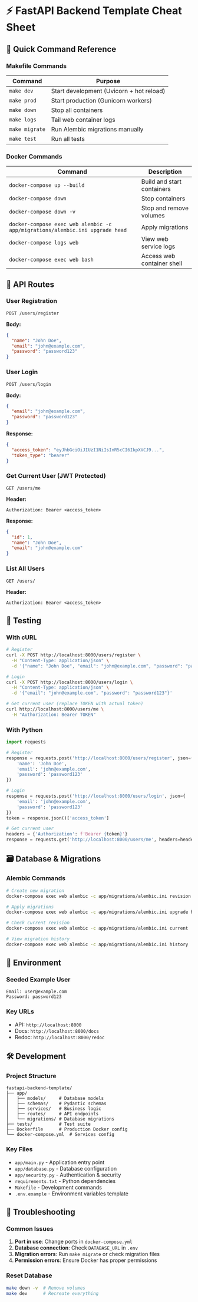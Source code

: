 # ⚡ FastAPI Backend Template Cheat Sheet

## 🚀 Quick Command Reference

### Makefile Commands
| Command        | Purpose                                        |
| -------------- | ---------------------------------------------- |
| `make dev`     | Start development (Uvicorn + hot reload)       |
| `make prod`    | Start production (Gunicorn workers)            |
| `make down`    | Stop all containers                            |
| `make logs`    | Tail web container logs                        |
| `make migrate` | Run Alembic migrations manually                |
| `make test`    | Run all tests                                  |

### Docker Commands
| Command                                                                      | Description                |
| ---------------------------------------------------------------------------- | -------------------------- |
| `docker-compose up --build`                                                  | Build and start containers |
| `docker-compose down`                                                        | Stop containers            |
| `docker-compose down -v`                                                     | Stop and remove volumes    |
| `docker-compose exec web alembic -c app/migrations/alembic.ini upgrade head` | Apply migrations           |
| `docker-compose logs web`                                                    | View web service logs      |
| `docker-compose exec web bash`                                               | Access web container shell |

## 🔐 API Routes

### User Registration
```
POST /users/register
```
**Body:**
```json
{
  "name": "John Doe",
  "email": "john@example.com",
  "password": "password123"
}
```

### User Login
```
POST /users/login
```
**Body:**
```json
{
  "email": "john@example.com",
  "password": "password123"
}
```
**Response:**
```json
{
  "access_token": "eyJhbGciOiJIUzI1NiIsInR5cCI6IkpXVCJ9...",
  "token_type": "bearer"
}
```

### Get Current User (JWT Protected)
```
GET /users/me
```
**Header:**
```
Authorization: Bearer <access_token>
```
**Response:**
```json
{
  "id": 1,
  "name": "John Doe",
  "email": "john@example.com"
}
```

### List All Users
```
GET /users/
```
**Header:**
```
Authorization: Bearer <access_token>
```

## 🧪 Testing

### With cURL
```bash
# Register
curl -X POST http://localhost:8000/users/register \
  -H "Content-Type: application/json" \
  -d '{"name": "John Doe", "email": "john@example.com", "password": "password123"}'

# Login
curl -X POST http://localhost:8000/users/login \
  -H "Content-Type: application/json" \
  -d '{"email": "john@example.com", "password": "password123"}'

# Get current user (replace TOKEN with actual token)
curl http://localhost:8000/users/me \
  -H "Authorization: Bearer TOKEN"
```

### With Python
```python
import requests

# Register
response = requests.post('http://localhost:8000/users/register', json={
    'name': 'John Doe',
    'email': 'john@example.com',
    'password': 'password123'
})

# Login
response = requests.post('http://localhost:8000/users/login', json={
    'email': 'john@example.com',
    'password': 'password123'
})
token = response.json()['access_token']

# Get current user
headers = {'Authorization': f'Bearer {token}'}
response = requests.get('http://localhost:8000/users/me', headers=headers)
```

## 🗃️ Database & Migrations

### Alembic Commands
```bash
# Create new migration
docker-compose exec web alembic -c app/migrations/alembic.ini revision --autogenerate -m "Description"

# Apply migrations
docker-compose exec web alembic -c app/migrations/alembic.ini upgrade head

# Check current revision
docker-compose exec web alembic -c app/migrations/alembic.ini current

# View migration history
docker-compose exec web alembic -c app/migrations/alembic.ini history
```

## 🐳 Environment

### Seeded Example User
```
Email: user@example.com
Password: password123
```

### Key URLs
- API: `http://localhost:8000`
- Docs: `http://localhost:8000/docs`
- Redoc: `http://localhost:8000/redoc`

## 🛠️ Development

### Project Structure
```
fastapi-backend-template/
├── app/
│   ├── models/     # Database models
│   ├── schemas/    # Pydantic schemas
│   ├── services/   # Business logic
│   ├── routes/     # API endpoints
│   └── migrations/ # Database migrations
├── tests/          # Test suite
├── Dockerfile      # Production Docker config
└── docker-compose.yml  # Services config
```

### Key Files
- `app/main.py` - Application entry point
- `app/database.py` - Database configuration
- `app/security.py` - Authentication & security
- `requirements.txt` - Python dependencies
- `Makefile` - Development commands
- `.env.example` - Environment variables template

## 🔧 Troubleshooting

### Common Issues
1. **Port in use**: Change ports in `docker-compose.yml`
2. **Database connection**: Check `DATABASE_URL` in `.env`
3. **Migration errors**: Run `make migrate` or check migration files
4. **Permission errors**: Ensure Docker has proper permissions

### Reset Database
```bash
make down -v  # Remove volumes
make dev      # Recreate everything
```